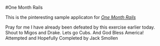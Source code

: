#One Month Rails 

This is the pinteresting sample applicaton for [*One Month Rails*](http://onemonthrails.com)

Pray for me I have already been defeated by this exercise earlier today. Shout to Migos and Drake. Lets go Cubs. And God Bless America!
Attempted and Hopefully Completed by 
Jack Smollen
